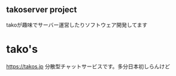 ## takoserver project
takoが趣味でサーバー運営したりソフトウェア開発してます
# tako's
https://takos.jp
分散型チャットサービスです。多分日本初しらんけど
